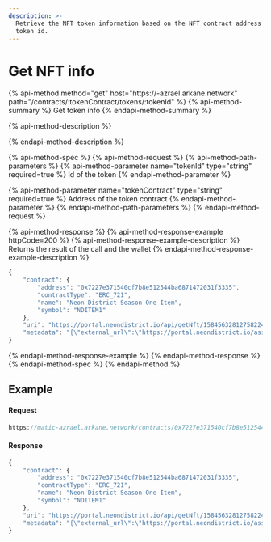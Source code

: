 ```yaml
---
description: >-
  Retrieve the NFT token information based on the NFT contract address and the
  token id.
---
```


# Get NFT info

{% api-method method="get" host="https://<chain>-azrael.arkane.network" path="/contracts/:tokenContract/tokens/:tokenId" %}
{% api-method-summary %}
Get token info
{% endapi-method-summary %}

{% api-method-description %}

{% endapi-method-description %}

{% api-method-spec %}
{% api-method-request %}
{% api-method-path-parameters %}
{% api-method-parameter name="tokenId" type="string" required=true %}
Id of the token
{% endapi-method-parameter %}

{% api-method-parameter name="tokenContract" type="string" required=true %}
Address of the token contract
{% endapi-method-parameter %}
{% endapi-method-path-parameters %}
{% endapi-method-request %}

{% api-method-response %}
{% api-method-response-example httpCode=200 %}
{% api-method-response-example-description %}
Returns the result of the call and the wallet 
{% endapi-method-response-example-description %}

```javascript
{
    "contract": {
        "address": "0x7227e371540cf7b8e512544ba6871472031f3335",
        "contractType": "ERC_721",
        "name": "Neon District Season One Item",
        "symbol": "NDITEM1"
    },
    "uri": "https://portal.neondistrict.io/api/getNft/158456328127582242520246418699",
    "metadata": "{\"external_url\":\"https://portal.neondistrict.io/asset/158456328127582242520246418699\",\"name\":\"Ruiner\",\"image\":\"https://neon-district-season-one.s3.amazonaws.com/images/blkoriginruiner-common-thrusting-sml-thumb.png\",\"description\":\"A weapon found within Neon District.\\n\\nA Neon District: Season One game item, playable on https://portal.neondistrict.io.\\n\\nNeon District is a free-to-play cyberpunk role-playing game. Collect characters and gear, craft and level up teams, and battle against other players through competitive multiplayer and in turn-based combat.\",\"attributes\":[{\"trait_type\":\"type\",\"value\":\"Weapon\"},{\"trait_type\":\"rarity\",\"value\":\"Common\"},{\"trait_type\":\"level\",\"value\":5},{\"display_type\":\"number\",\"trait_type\":\"Season\",\"value\":1},{\"display_type\":\"boost_number\",\"trait_type\":\"Mech\",\"value\":12},{\"display_type\":\"boost_number\",\"trait_type\":\"Nano\",\"value\":12},{\"display_type\":\"boost_number\",\"trait_type\":\"Attack\",\"value\":21},{\"display_type\":\"boost_number\",\"trait_type\":\"Health\",\"value\":435},{\"display_type\":\"boost_number\",\"trait_type\":\"Defense\",\"value\":54},{\"display_type\":\"boost_number\",\"trait_type\":\"Hacking\",\"value\":12},{\"display_type\":\"boost_number\",\"trait_type\":\"Stealth\",\"value\":22},{\"display_type\":\"boost_number\",\"trait_type\":\"Tactics\",\"value\":22},{\"trait_type\":\"Card\",\"value\":\"Thread the Needle\"},{\"trait_type\":\"Card\",\"value\":\"Fleche Eater\"},{\"trait_type\":\"Card\",\"value\":\"Undermine\"},{\"trait_type\":\"Card\",\"value\":\"Buckler Up\"},{\"trait_type\":\"Card\",\"value\":\"Buckler Up\"},{\"trait_type\":\"Card\",\"value\":\"Buckler Up\"},{\"trait_type\":\"Card\",\"value\":\"Penetrate\"},{\"trait_type\":\"Card\",\"value\":\"Penetrate\"},{\"trait_type\":\"Card\",\"value\":\"Double Tap\"},{\"trait_type\":\"Card\",\"value\":\"Double Tap\"}]}"
}
```
{% endapi-method-response-example %}
{% endapi-method-response %}
{% endapi-method-spec %}
{% endapi-method %}

## Example

#### Request

```javascript
https://matic-azrael.arkane.network/contracts/0x7227e371540cf7b8e512544ba6871472031f3335/tokens/158456328127582242520246418699
```

#### Response

```javascript
{
    "contract": {
        "address": "0x7227e371540cf7b8e512544ba6871472031f3335",
        "contractType": "ERC_721",
        "name": "Neon District Season One Item",
        "symbol": "NDITEM1"
    },
    "uri": "https://portal.neondistrict.io/api/getNft/158456328127582242520246418699",
    "metadata": "{\"external_url\":\"https://portal.neondistrict.io/asset/158456328127582242520246418699\",\"name\":\"Ruiner\",\"image\":\"https://neon-district-season-one.s3.amazonaws.com/images/blkoriginruiner-common-thrusting-sml-thumb.png\",\"description\":\"A weapon found within Neon District.\\n\\nA Neon District: Season One game item, playable on https://portal.neondistrict.io.\\n\\nNeon District is a free-to-play cyberpunk role-playing game. Collect characters and gear, craft and level up teams, and battle against other players through competitive multiplayer and in turn-based combat.\",\"attributes\":[{\"trait_type\":\"type\",\"value\":\"Weapon\"},{\"trait_type\":\"rarity\",\"value\":\"Common\"},{\"trait_type\":\"level\",\"value\":5},{\"display_type\":\"number\",\"trait_type\":\"Season\",\"value\":1},{\"display_type\":\"boost_number\",\"trait_type\":\"Mech\",\"value\":12},{\"display_type\":\"boost_number\",\"trait_type\":\"Nano\",\"value\":12},{\"display_type\":\"boost_number\",\"trait_type\":\"Attack\",\"value\":21},{\"display_type\":\"boost_number\",\"trait_type\":\"Health\",\"value\":435},{\"display_type\":\"boost_number\",\"trait_type\":\"Defense\",\"value\":54},{\"display_type\":\"boost_number\",\"trait_type\":\"Hacking\",\"value\":12},{\"display_type\":\"boost_number\",\"trait_type\":\"Stealth\",\"value\":22},{\"display_type\":\"boost_number\",\"trait_type\":\"Tactics\",\"value\":22},{\"trait_type\":\"Card\",\"value\":\"Thread the Needle\"},{\"trait_type\":\"Card\",\"value\":\"Fleche Eater\"},{\"trait_type\":\"Card\",\"value\":\"Undermine\"},{\"trait_type\":\"Card\",\"value\":\"Buckler Up\"},{\"trait_type\":\"Card\",\"value\":\"Buckler Up\"},{\"trait_type\":\"Card\",\"value\":\"Buckler Up\"},{\"trait_type\":\"Card\",\"value\":\"Penetrate\"},{\"trait_type\":\"Card\",\"value\":\"Penetrate\"},{\"trait_type\":\"Card\",\"value\":\"Double Tap\"},{\"trait_type\":\"Card\",\"value\":\"Double Tap\"}]}"
}
```

